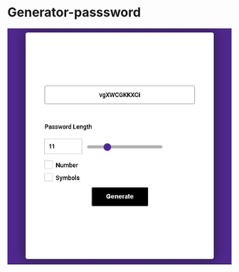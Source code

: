 # Generator-passsword
![Демонстрация](https://github.com/AlexBirin/Generator-passsword/blob/main/Генератор%20поролей.JPG)
